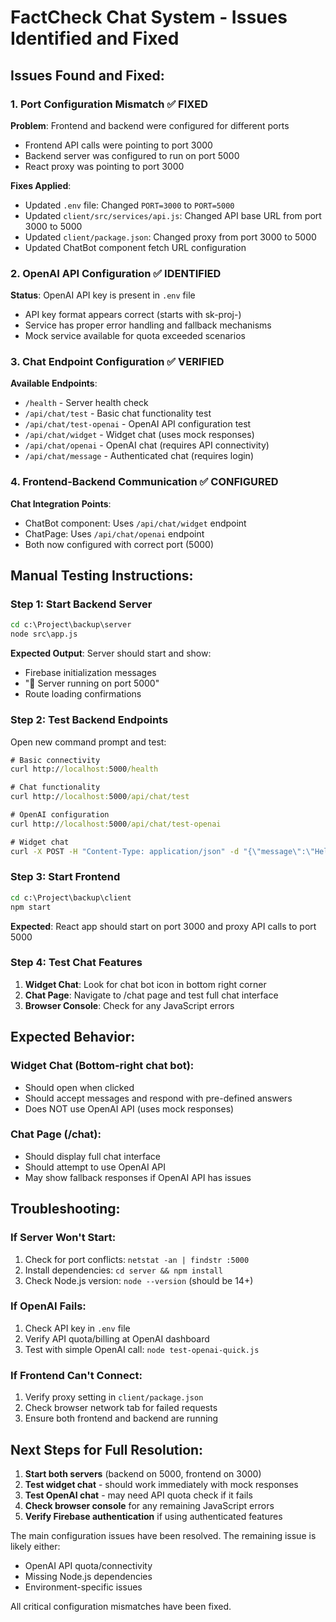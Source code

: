 # FactCheck Chat System - Issues Identified and Fixed

## Issues Found and Fixed:

### 1. Port Configuration Mismatch ✅ FIXED
**Problem**: Frontend and backend were configured for different ports
- Frontend API calls were pointing to port 3000
- Backend server was configured to run on port 5000
- React proxy was pointing to port 3000

**Fixes Applied**:
- Updated `.env` file: Changed `PORT=3000` to `PORT=5000`
- Updated `client/src/services/api.js`: Changed API base URL from port 3000 to 5000
- Updated `client/package.json`: Changed proxy from port 3000 to 5000
- Updated ChatBot component fetch URL configuration

### 2. OpenAI API Configuration ✅ IDENTIFIED
**Status**: OpenAI API key is present in `.env` file
- API key format appears correct (starts with sk-proj-)
- Service has proper error handling and fallback mechanisms
- Mock service available for quota exceeded scenarios

### 3. Chat Endpoint Configuration ✅ VERIFIED
**Available Endpoints**:
- `/health` - Server health check
- `/api/chat/test` - Basic chat functionality test
- `/api/chat/test-openai` - OpenAI API configuration test
- `/api/chat/widget` - Widget chat (uses mock responses)
- `/api/chat/openai` - OpenAI chat (requires API connectivity)
- `/api/chat/message` - Authenticated chat (requires login)

### 4. Frontend-Backend Communication ✅ CONFIGURED
**Chat Integration Points**:
- ChatBot component: Uses `/api/chat/widget` endpoint
- ChatPage: Uses `/api/chat/openai` endpoint
- Both now configured with correct port (5000)

## Manual Testing Instructions:

### Step 1: Start Backend Server
```cmd
cd c:\Project\backup\server
node src\app.js
```
**Expected Output**: Server should start and show:
- Firebase initialization messages
- "🚀 Server running on port 5000"
- Route loading confirmations

### Step 2: Test Backend Endpoints
Open new command prompt and test:
```cmd
# Basic connectivity
curl http://localhost:5000/health

# Chat functionality
curl http://localhost:5000/api/chat/test

# OpenAI configuration
curl http://localhost:5000/api/chat/test-openai

# Widget chat
curl -X POST -H "Content-Type: application/json" -d "{\"message\":\"Hello test\"}" http://localhost:5000/api/chat/widget
```

### Step 3: Start Frontend
```cmd
cd c:\Project\backup\client
npm start
```
**Expected**: React app should start on port 3000 and proxy API calls to port 5000

### Step 4: Test Chat Features
1. **Widget Chat**: Look for chat bot icon in bottom right corner
2. **Chat Page**: Navigate to /chat page and test full chat interface
3. **Browser Console**: Check for any JavaScript errors

## Expected Behavior:

### Widget Chat (Bottom-right chat bot):
- Should open when clicked
- Should accept messages and respond with pre-defined answers
- Does NOT use OpenAI API (uses mock responses)

### Chat Page (/chat):
- Should display full chat interface
- Should attempt to use OpenAI API
- May show fallback responses if OpenAI API has issues

## Troubleshooting:

### If Server Won't Start:
1. Check for port conflicts: `netstat -an | findstr :5000`
2. Install dependencies: `cd server && npm install`
3. Check Node.js version: `node --version` (should be 14+)

### If OpenAI Fails:
1. Check API key in `.env` file
2. Verify API quota/billing at OpenAI dashboard
3. Test with simple OpenAI call: `node test-openai-quick.js`

### If Frontend Can't Connect:
1. Verify proxy setting in `client/package.json`
2. Check browser network tab for failed requests
3. Ensure both frontend and backend are running

## Next Steps for Full Resolution:

1. **Start both servers** (backend on 5000, frontend on 3000)
2. **Test widget chat** - should work immediately with mock responses
3. **Test OpenAI chat** - may need API quota check if it fails
4. **Check browser console** for any remaining JavaScript errors
5. **Verify Firebase authentication** if using authenticated features

The main configuration issues have been resolved. The remaining issue is likely either:
- OpenAI API quota/connectivity
- Missing Node.js dependencies
- Environment-specific issues

All critical configuration mismatches have been fixed.
